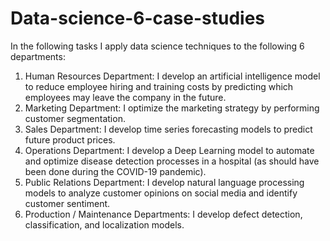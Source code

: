 # Data-science-6-case-studies

In the following tasks I apply data science techniques to the following 6 departments: 

1. Human Resources Department: I develop an artificial intelligence model to reduce employee hiring and training costs by predicting which employees may leave the company in the future.
2. Marketing Department: I optimize the marketing strategy by performing customer segmentation.
3. Sales Department: I develop time series forecasting models to predict future product prices.
4. Operations Department: I develop a Deep Learning model to automate and optimize disease detection processes in a hospital (as should have been done during the COVID-19 pandemic).
5. Public Relations Department: I develop natural language processing models to analyze customer opinions on social media and identify customer sentiment.
6. Production / Maintenance Departments: I develop defect detection, classification, and localization models.

